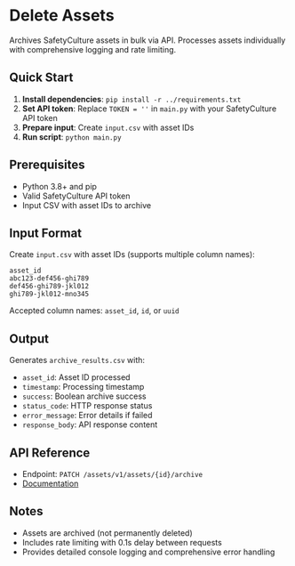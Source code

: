 # Delete Assets

Archives SafetyCulture assets in bulk via API. Processes assets individually with comprehensive logging and rate limiting.

## Quick Start

1. **Install dependencies**: `pip install -r ../requirements.txt`
2. **Set API token**: Replace `TOKEN = ''` in `main.py` with your SafetyCulture API token
3. **Prepare input**: Create `input.csv` with asset IDs
4. **Run script**: `python main.py`

## Prerequisites

- Python 3.8+ and pip
- Valid SafetyCulture API token
- Input CSV with asset IDs to archive

## Input Format

Create `input.csv` with asset IDs (supports multiple column names):
```csv
asset_id
abc123-def456-ghi789
def456-ghi789-jkl012
ghi789-jkl012-mno345
```

Accepted column names: `asset_id`, `id`, or `uuid`

## Output

Generates `archive_results.csv` with:
- `asset_id`: Asset ID processed
- `timestamp`: Processing timestamp
- `success`: Boolean archive success
- `status_code`: HTTP response status
- `error_message`: Error details if failed
- `response_body`: API response content

## API Reference

- Endpoint: `PATCH /assets/v1/assets/{id}/archive`
- [Documentation](https://developer.safetyculture.com/reference/)

## Notes

- Assets are archived (not permanently deleted)
- Includes rate limiting with 0.1s delay between requests
- Provides detailed console logging and comprehensive error handling
